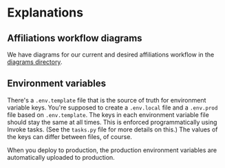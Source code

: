 # Explanations

## Affiliations workflow diagrams

We have diagrams for our current and desired affiliations workflow in
the [diagrams directory](./diagrams).

## Environment variables

There's a `.env.template` file that is the source of truth for
environment variable keys. You're supposed to create a `.env.local` file
and a `.env.prod` file based on `.env.template`. The keys in each
environment variable file should stay the same at all times. This is
enforced programmatically using Invoke tasks. (See the `tasks.py` file
for more details on this.) The values of the keys can differ between
files, of course.

When you deploy to production, the production environment variables are
automatically uploaded to production.
